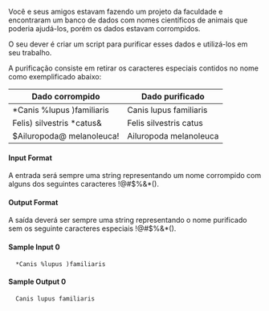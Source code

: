 Você e seus amigos estavam fazendo um projeto da faculdade e encontraram um banco de dados com nomes científicos de animais que poderia ajudá-los, porém os dados estavam corrompidos.

O seu dever é criar um script para purificar esses dados e utilizá-los em seu trabalho.

A purificação consiste em retirar os caracteres especiais contidos no nome como exemplificado abaixo:

| Dado corrompido            | Dado purificado        |
| -------------------------- | ---------------------- |
| \*Canis %lupus )familiaris | Canis lupus familiaris |
| Felis) silvestris \*catus& | Felis silvestris catus |
| $Ailuropoda@ melanoleuca!  | Ailuropoda melanoleuca |

#### Input Format

A entrada será sempre uma string representando um nome corrompido com alguns dos seguintes caracteres !@#$%&\*().

#### Output Format

A saída deverá ser sempre uma string representando o nome purificado sem os seguinte caracteres especiais !@#$%&\*().

#### Sample Input 0

      *Canis %lupus )familiaris

#### Sample Output 0

      Canis lupus familiaris
